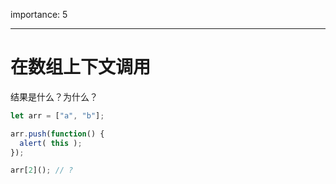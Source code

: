 importance: 5

---

# 在数组上下文调用

结果是什么？为什么？

```js
let arr = ["a", "b"];

arr.push(function() {
  alert( this );
});

arr[2](); // ?
```
